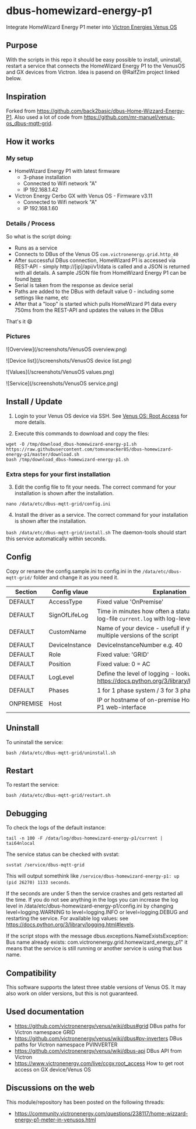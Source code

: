 # dbus-homewizard-energy-p1
Integrate HomeWizard Energy P1 meter into [Victron Energies Venus OS](https://github.com/victronenergy/venus)

## Purpose
With the scripts in this repo it should be easy possible to install, uninstall, restart a service that connects the HomeWizard Energy P1 to the VenusOS and GX devices from Victron.
Idea is pasend on @RalfZim project linked below.



## Inspiration
Forked from https://github.com/back2basic/dbus-Home-Wizzard-Energy-P1. Also used a lot of code from https://github.com/mr-manuel/venus-os_dbus-mqtt-grid.

## How it works
### My setup
- HomeWizard Energy P1 with latest firmware 
  - 3-phase installation
  - Connected to Wifi network "A"
  - IP 192.168.1.42
- Victron Energy Cerbo GX with Venus OS - Firmware v3.11
  - Connected to Wifi network "A"
  - IP 192.168.1.60

### Details / Process
So what is the script doing:
- Runs as a service
- Connects to DBus of the Venus OS `com.victronenergy.grid.http_40`
- After successful DBus connection, HomeWizard P1 is accessed via REST-API - simply http://[ip]/api/v1/data is called and a JSON is returned with all details. A sample JSON file from HomeWizard Energy P1 can be found [here](docs/homewizard-energy-p1.json)
- Serial is taken from the response as device serial
- Paths are added to the DBus with default value 0 - including some settings like name, etc
- After that a "loop" is started which pulls HomeWizard P1 data every 750ms from the REST-API and updates the values in the DBus

That's it 😄

### Pictures
![Overview](/screenshots/VenusOS overview.png)

![Device list](/screenshots/VenusOS device list.png)

![Values](/screenshots/VenusOS values.png)

![Service](/screenshots/VenusOS service.png)



## Install / Update
1. Login to your Venus OS device via SSH. See [Venus OS: Root Access](https://www.victronenergy.com/live/ccgx:root_access) for more details.

2. Execute this commands to download and copy the files:

```
wget -O /tmp/download_dbus-homewizard-energy-p1.sh https://raw.githubusercontent.com/tomvanacker85/dbus-homewizard-energy-p1/master/download.sh
bash /tmp/download_dbus-homewizard-energy-p1.sh
```

### Extra steps for your first installation
3. Edit the config file to fit your needs. The correct command for your installation is shown after the installation.

```nano /data/etc/dbus-mqtt-grid/config.ini```

4. Install the driver as a service. The correct command for your installation is shown after the installation.

  ```bash /data/etc/dbus-mqtt-grid/install.sh```
The daemon-tools should start this service automatically within seconds.

## Config
Copy or rename the config.sample.ini to config.ini in the ``/data/etc/dbus-mqtt-grid/`` folder and change it as you need it.

| Section  | Config vlaue | Explanation |
| ------------- | ------------- | ------------- |
| DEFAULT  | AccessType | Fixed value 'OnPremise' |
| DEFAULT  | SignOfLifeLog  | Time in minutes how often a status is added to the log-file `current.log` with log-level INFO |
| DEFAULT  | CustomName  | Name of your device - usefull if you want to run multiple versions of the script |
| DEFAULT  | DeviceInstance  | DeviceInstanceNumber e.g. 40 |
| DEFAULT  | Role | Fixed value:  'GRID' |
| DEFAULT  | Position | Fixed value: 0 = AC|
| DEFAULT  | LogLevel  | Define the level of logging - lookup: https://docs.python.org/3/library/logging.html#levels |
| DEFAULT  | Phases  | 1 for 1 phase system / 3 for 3 phase system |
| ONPREMISE  | Host | IP or hostname of on-premise HomeWizard Energy P1 web-interface |

## Uninstall
To uninstall the service:

```bash /data/etc/dbus-mqtt-grid/uninstall.sh```

## Restart
To restart the service:

```bash /data/etc/dbus-mqtt-grid/restart.sh```

## Debugging
To check the logs of the default instance:
```
tail -n 100 -F /data/log/dbus-homewizard-energy-p1/current | tai64nlocal
```

The service status can be checked with svstat: 

```svstat /service/dbus-mqtt-grid```

This will output somethink like ``/service/dbus-homewizard-energy-p1: up (pid 26270) 1133 seconds``.

If the seconds are under 5 then the service crashes and gets restarted all the time. If you do not see anything in the logs you can increase the log level in /data/etc/dbus-homewizard-energy-p1/config.ini by changing level=logging.WARNING to level=logging.INFO or level=logging.DEBUG and restarting the service. For available log values: see https://docs.python.org/3/library/logging.html#levels.

If the script stops with the message dbus.exceptions.NameExistsException: Bus name already exists: com.victronenergy.grid.homewizard_energy_p1" it means that the service is still running or another service is using that bus name.

## Compatibility
This software supports the latest three stable versions of Venus OS. It may also work on older versions, but this is not guaranteed.


## Used documentation
- https://github.com/victronenergy/venus/wiki/dbus#grid   DBus paths for Victron namespace GRID
- https://github.com/victronenergy/venus/wiki/dbus#pv-inverters   DBus paths for Victron namespace PVINVERTER
- https://github.com/victronenergy/venus/wiki/dbus-api   DBus API from Victron
- https://www.victronenergy.com/live/ccgx:root_access   How to get root access on GX device/Venus OS

## Discussions on the web
This module/repository has been posted on the following threads:
- https://community.victronenergy.com/questions/238117/home-wizzard-energy-p1-meter-in-venusos.html

